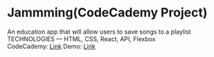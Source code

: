 # Jammming(CodeCademy Project)

An education app that will allow users to save songs to a playlist<br/>
TECHNOLOGIES — HTML, CSS, React, API, Flexbox<br/>
CodeCademy: <a href="https://www.codecademy.com/paths/web-development/tracks/front-end-applications-with-react/modules/jammming/projects/jammming-prj">Link</a>
Demo: <a href="https://justinpong.github.io/Jammming/">Link</a>
